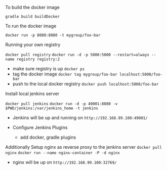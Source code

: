 
To build the docker image

`gradle build buildDocker`


To run the docker image

`docker run -p 8080:8080 -t mygroup/foo-bar`


Running your own registry

`docker pull registry`
`docker run -d -p 5000:5000 --restart=always --name registry registry:2`

* make sure registry is up
    `docker ps`
* tag the docker image
    `docker tag mygroup/foo-bar localhost:5000/foo-bar`
* push to the local docker registry
    `docker push localhost:5000/foo-bar`


Install local jenkins server

`docker pull jenkins`
`docker run -d -p 49001:8080 -v $PWD/jenkins:/var/jenkins_home -t jenkins`

* Jenkins will be up and running on `http://192.168.99.100:49001/`

* Configure Jenkins Plugins
    - add docker, gradle plugins



Additionally Setup nginx as reverse proxy to the jenkins server
`docker pull nginx`
`docker run --name nginx-container -P -d nginx`
* nginx will be up on `http://192.168.99.100:32769/`




